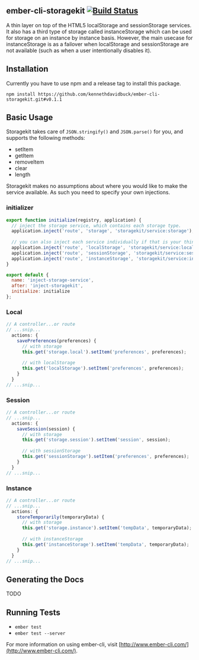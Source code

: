 ## ember-cli-storagekit [![Build Status](https://travis-ci.org/kennethdavidbuck/ember-cli-storagekit.svg?branch=develop)](https://travis-ci.org/kennethdavidbuck/ember-cli-storagekit)

A thin layer on top of the HTML5 localStorage and sessionStorage services. It also has a third type of storage called 
instanceStorage which can be used for storage on an instance by instance basis. However, the main usecase for instanceStorage is as a 
failover when localStorage and sessionStorage are not available (such as when a user intentionally disables it).

## Installation

Currently you have to use npm and a release tag to install this package.

```
npm install https://github.com/kennethdavidbuck/ember-cli-storagekit.git#v0.1.1
```

## Basic Usage
Storagekit takes care of ```JSON.stringify()``` and ```JSON.parse()``` for you, and supports the following methods:

* setItem
* getItem
* removeItem
* clear
* length

Storagekit makes no assumptions about where you would like to make the service available. As such you need to specify your own injections.

### initializer
```javascript
export function initialize(registry, application) {
  // inject the storage service, which contains each storage type.
  application.inject('route', 'storage', 'storagekit/service:storage');
  
  // you can also inject each service individually if that is your thing.
  application.inject('route', 'localStorage', 'storagekit/service:local-storage');
  application.inject('route', 'sessionStorage', 'storagekit/service:session-storage');
  application.inject('route', 'instanceStorage', 'storagekit/service:instance-storage');
}

export default {
  name: 'inject-storage-service',
  after: 'inject-storagekit',
  initialize: initialize
};
```

### Local
```javascript
// A controller...or route
// ...snip...
  actions: {
    savePreferences(preferences) {
      // with storage
      this.get('storage.local').setItem('preferences', preferences);
      
      // with localStorage
      this.get('localStorage').setItem('preferences', preferences);
    }
  }
// ...snip...
```

### Session
```javascript
// A controller...or route
// ...snip...
  actions: {
    saveSession(session) {
      // with storage
      this.get('storage.session').setItem('session', session);
    
      // with sessionStorage
      this.get('sessionStorage').setItem('preferences', preferences);
    }
  }
// ...snip...
```

### Instance
```javascript
// A controller...or route
// ...snip...
  actions: {
    storeTemporarily(temporaryData) {
      // with storage
      this.get('storage.instance').setItem('tempData', temporaryData);
    
      // with instanceStorage
      this.get('instanceStorage').setItem('tempData', temporaryData);
    }
  }
// ...snip...
```

## Generating the Docs
TODO

## Running Tests

* `ember test`
* `ember test --server`

For more information on using ember-cli, visit [http://www.ember-cli.com/](http://www.ember-cli.com/).

